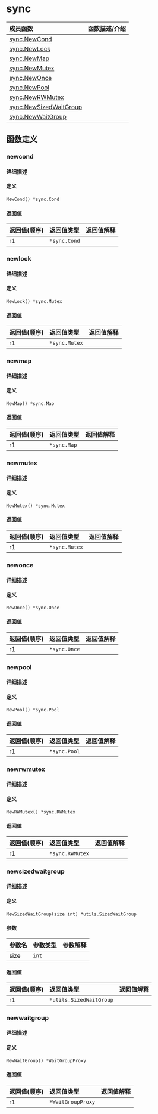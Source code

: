 # sync

|成员函数|函数描述/介绍|
|:------|:--------|
| [sync.NewCond](#newcond) ||
| [sync.NewLock](#newlock) ||
| [sync.NewMap](#newmap) ||
| [sync.NewMutex](#newmutex) ||
| [sync.NewOnce](#newonce) ||
| [sync.NewPool](#newpool) ||
| [sync.NewRWMutex](#newrwmutex) ||
| [sync.NewSizedWaitGroup](#newsizedwaitgroup) ||
| [sync.NewWaitGroup](#newwaitgroup) ||


## 函数定义
### newcond

#### 详细描述


#### 定义

`NewCond() *sync.Cond`

#### 返回值
|返回值(顺序)|返回值类型|返回值解释|
|:-----------|:---------- |:-----------|
| r1 | `*sync.Cond` |   |


### newlock

#### 详细描述


#### 定义

`NewLock() *sync.Mutex`

#### 返回值
|返回值(顺序)|返回值类型|返回值解释|
|:-----------|:---------- |:-----------|
| r1 | `*sync.Mutex` |   |


### newmap

#### 详细描述


#### 定义

`NewMap() *sync.Map`

#### 返回值
|返回值(顺序)|返回值类型|返回值解释|
|:-----------|:---------- |:-----------|
| r1 | `*sync.Map` |   |


### newmutex

#### 详细描述


#### 定义

`NewMutex() *sync.Mutex`

#### 返回值
|返回值(顺序)|返回值类型|返回值解释|
|:-----------|:---------- |:-----------|
| r1 | `*sync.Mutex` |   |


### newonce

#### 详细描述


#### 定义

`NewOnce() *sync.Once`

#### 返回值
|返回值(顺序)|返回值类型|返回值解释|
|:-----------|:---------- |:-----------|
| r1 | `*sync.Once` |   |


### newpool

#### 详细描述


#### 定义

`NewPool() *sync.Pool`

#### 返回值
|返回值(顺序)|返回值类型|返回值解释|
|:-----------|:---------- |:-----------|
| r1 | `*sync.Pool` |   |


### newrwmutex

#### 详细描述


#### 定义

`NewRWMutex() *sync.RWMutex`

#### 返回值
|返回值(顺序)|返回值类型|返回值解释|
|:-----------|:---------- |:-----------|
| r1 | `*sync.RWMutex` |   |


### newsizedwaitgroup

#### 详细描述


#### 定义

`NewSizedWaitGroup(size int) *utils.SizedWaitGroup`

#### 参数
|参数名|参数类型|参数解释|
|:-----------|:---------- |:-----------|
| size | `int` |   |

#### 返回值
|返回值(顺序)|返回值类型|返回值解释|
|:-----------|:---------- |:-----------|
| r1 | `*utils.SizedWaitGroup` |   |


### newwaitgroup

#### 详细描述


#### 定义

`NewWaitGroup() *WaitGroupProxy`

#### 返回值
|返回值(顺序)|返回值类型|返回值解释|
|:-----------|:---------- |:-----------|
| r1 | `*WaitGroupProxy` |   |


